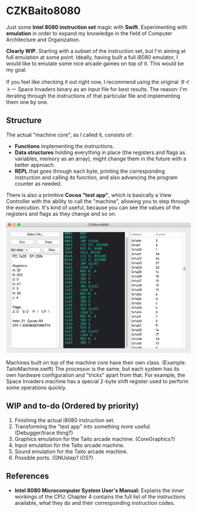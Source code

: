 # CZKBaito8080
Just some **Intel 8080 instruction set** magic with **Swift**. Experimenting with **emulation** in order to expand my knowledge in the field of Computer Architecture and Organization.

**Clearly WIP.** Starting with a subset of the instruction set, but I'm aiming at full emulation at some point.
Ideally, having built a full i8080 emulator, I would like to emulate some nice arcade games on top of it. This would be my goal.

If you feel like checking it out right now, I recommend using the original タイトー Space Invaders binary as an input file for best results.
The reason: I'm iterating through the instructions of that particular file and implementing them one by one.

## Structure
The actual "machine core", as I called it, consists of:
* **Functions** implementing the instructions.
* **Data structures** holding everything in place (the registers and flags as variables, memory as an array), might change them in the future with a better approach.
* **REPL** that goes through each byte, printing the corresponding instruction and calling its function, and also advancing the program counter as needed.

There is also a primitive **Cocoa "test app"**, which is basically a View Controller with the ability to call the "machine", allowing you to step through the execution. 
It's kind of useful, because you can see the values of the registers and flags as they change and so on.

![screenshot](Images/czkbaito8080_testapp_screenshot.jpeg "CZKBaito8080 Test App Screenshot")

Machines built on top of the machine core have their own class. (Example: TaitoMachine.swift)
The processor is the same, but each system has its own hardware configuration and "tricks" apart from that. For example, the Space Invaders machine has a special 2-byte shift register used to perform some operations quickly.

## WIP and to-do (Ordered by priority)
1. Finishing the actual i8080 instruction set.
2. Transforming the "test app" into something more useful. (Debugger/trace thing?)
3. Graphics emulation for the Taito arcade machine. (CoreGraphics?)
4. Input emulation for the Taito arcade machine.
5. Sound emulation for the Taito arcade machine.
6. Possible ports. (GNUstep? iOS?)

## References
* **Intel 8080 Microcomputer System User's Manual:** Explains the inner workings of the CPU. Chapter 4 contains the full list of the instructions available, what they do and their corresponding instruction codes.
